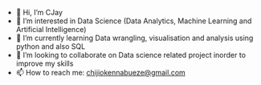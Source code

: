 - 👋 Hi, I’m CJay
- 👀 I’m interested in Data Science (Data Analytics, Machine Learning and Artificial Intelligence)
- 🌱 I’m currently learning Data wrangling, visualisation and analysis using python and also SQL
- 💞️ I’m looking to collaborate on Data science related project inorder to improve my skills
- 📫 How to reach me: chijiokennabueze@gmail.com

<!---
CJay-Cipher/CJay-Cipher is a ✨ special ✨ repository because its `README.md` (this file) appears on your GitHub profile.
You can click the Preview link to take a look at your changes.
--->
